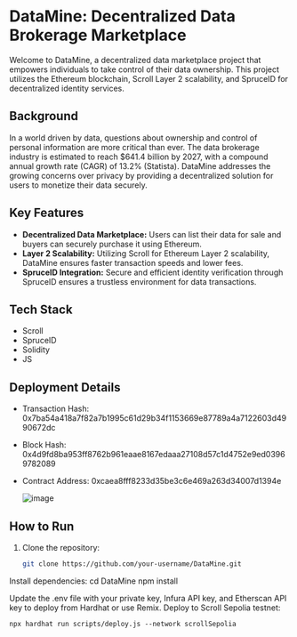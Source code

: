 # DataMine: Decentralized Data Brokerage Marketplace

Welcome to DataMine, a decentralized data marketplace project that empowers individuals to take control of their data ownership. This project utilizes the Ethereum blockchain, Scroll Layer 2 scalability, and SpruceID for decentralized identity services.

## Background

In a world driven by data, questions about ownership and control of personal information are more critical than ever. The data brokerage industry is estimated to reach $641.4 billion by 2027, with a compound annual growth rate (CAGR) of 13.2% (Statista). DataMine addresses the growing concerns over privacy by providing a decentralized solution for users to monetize their data securely.

## Key Features

- **Decentralized Data Marketplace:** Users can list their data for sale and buyers can securely purchase it using Ethereum.
- **Layer 2 Scalability:** Utilizing Scroll for Ethereum Layer 2 scalability, DataMine ensures faster transaction speeds and lower fees.
- **SpruceID Integration:** Secure and efficient identity verification through SpruceID ensures a trustless environment for data transactions.

## Tech Stack
- Scroll
- SpruceID
- Solidity
- JS

## Deployment Details
- Transaction Hash: 0x7ba54a418a7f82a7b1995c61d29b34f1153669e87789a4a7122603d4990672dc
- Block Hash: 0x4d9fd8ba953ff8762b961eaae8167edaaa27108d57c1d4752e9ed03969782089
- Contract Address: 0xcaea8fff8233d35be3c6e469a263d34007d1394e

  ![image](https://github.com/TechieTeee/DataMine/assets/100870737/b76ab731-b792-45ed-a25b-16271ad0e6f6)


## How to Run

1. Clone the repository:

   ```bash
   git clone https://github.com/your-username/DataMine.git

Install dependencies:
  cd DataMine
  npm install

Update the .env file with your private key, Infura API key, and Etherscan API key to deploy from Hardhat or use Remix.
Deploy to Scroll Sepolia testnet:
```
npx hardhat run scripts/deploy.js --network scrollSepolia



